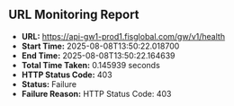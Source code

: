 ## URL Monitoring Report

- **URL:** https://api-gw1-prod1.fisglobal.com/gw/v1/health
- **Start Time:** 2025-08-08T13:50:22.018700
- **End Time:** 2025-08-08T13:50:22.164639
- **Total Time Taken:** 0.145939 seconds
- **HTTP Status Code:** 403
- **Status:** Failure
- **Failure Reason:** HTTP Status Code: 403

